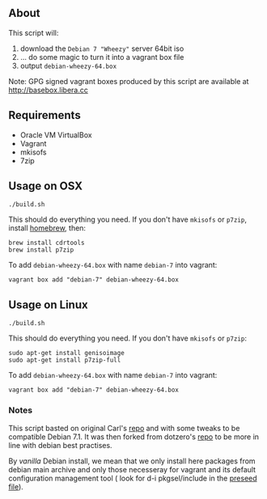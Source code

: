 ## About

This script will:

 1. download the `Debian 7 "Wheezy"` server 64bit iso
 2. ... do some magic to turn it into a vagrant box file
 3. output `debian-wheezy-64.box`
 
Note:
GPG signed vagrant boxes produced by this script are available at http://basebox.libera.cc
 

## Requirements

 * Oracle VM VirtualBox
 * Vagrant
 * mkisofs
 * 7zip

## Usage on OSX

    ./build.sh

This should do everything you need. If you don't have `mkisofs` or `p7zip`, install [homebrew](http://mxcl.github.com/homebrew/), then:

    brew install cdrtools
    brew install p7zip

To add `debian-wheezy-64.box` with name `debian-7` into vagrant:

    vagrant box add "debian-7" debian-wheezy-64.box

## Usage on Linux

    ./build.sh

This should do everything you need. If you don't have `mkisofs` or `p7zip`:

    sudo apt-get install genisoimage
    sudo apt-get install p7zip-full

To add `debian-wheezy-64.box` with name `debian-7` into vagrant:

    vagrant box add "debian-7" debian-wheezy-64.box

### Notes

This script basted on original Carl's [repo](https://github.com/cal/vagrant-ubuntu-precise-64) and with some tweaks to be compatible Debian 7.1.
It was then forked from dotzero's [repo](https://github.com/dotzero/vagrant-debian-wheezy-64) to be more in line with debian best practises.

By *vanilla* Debian install, we mean that we only install here packages from debian main archive and only those necesseray for vagrant and its default configuration management tool ( look for d-i pkgsel/include in the [preseed file](https://github.com/EmmanuelKasper/vagrant-debian-wheezy-64/blob/master/preseed.cfg#L60)).
